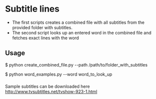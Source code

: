 # Subtitle lines
* The first scripts creates a combined file with all subtitles from the provided folder with subtitles. 
* The second script looks up an entered word in the combined file and fetches exact lines with the word  

## Usage
$ python create_combined_file.py --path /path/to/folder_with_subtitles

$ python word_examples.py --word word_to_look_up

###
Sample subtitles can be downloaded here http://www.tvsubtitles.net/tvshow-923-1.html